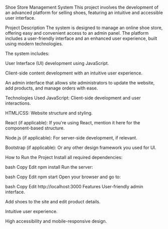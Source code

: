 Shoe Store Management System
This project involves the development of an advanced platform for selling shoes, featuring an intuitive and accessible user interface.

Project Description
The system is designed to manage an online shoe store, offering easy and convenient access to an admin panel. The platform includes a user-friendly interface and an enhanced user experience, built using modern technologies.

The system includes:

User Interface (UI) development using JavaScript.

Client-side content development with an intuitive user experience.

An admin interface that allows site administrators to update the website, add products, and manage orders with ease.

Technologies Used
JavaScript: Client-side development and user interactions.

HTML/CSS: Website structure and styling.

React (if applicable): If you're using React, mention it here for the component-based structure.

Node.js (if applicable): For server-side development, if relevant.

Bootstrap (if applicable): Or any other design framework you used for UI.

How to Run the Project
Install all required dependencies:

bash
Copy
Edit
npm install
Run the server:

bash
Copy
Edit
npm start
Open your browser and go to:

bash
Copy
Edit
http://localhost:3000
Features
User-friendly admin interface.

Add shoes to the site and edit product details.

Intuitive user experience.

High accessibility and mobile-responsive design.
